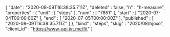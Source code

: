 {
  "date" : "2020-08-09T16:38:35.711Z",
  "deleted" : false,
  "h" : "h-measure",
  "properties" : {
    "unit" : [ "steps" ],
    "num" : [ "7851" ],
    "start" : [ "2020-07-04T00:00:00Z" ],
    "end" : [ "2020-07-05T00:00:00Z" ],
    "published" : [ "2020-08-09T16:38:35.711Z" ]
  },
  "kind" : "steps",
  "slug" : "2020/08/hjoxo",
  "client_id" : "https://www-api.jvt.me/fit"
}

